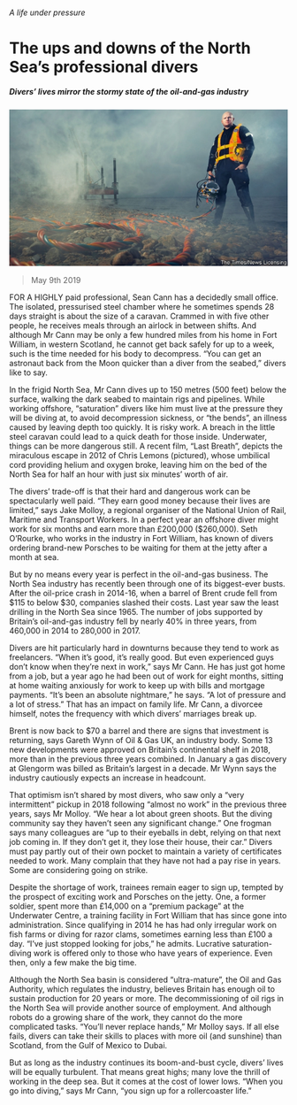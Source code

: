 ###### A life under pressure

# The ups and downs of the North Sea’s professional divers 

##### Divers’ lives mirror the stormy state of the oil-and-gas industry 

![image](images/20190511_BRP003_0.jpg) 

> May 9th 2019 

FOR A HIGHLY paid professional, Sean Cann has a decidedly small office. The isolated, pressurised steel chamber where he sometimes spends 28 days straight is about the size of a caravan. Crammed in with five other people, he receives meals through an airlock in between shifts. And although Mr Cann may be only a few hundred miles from his home in Fort William, in western Scotland, he cannot get back safely for up to a week, such is the time needed for his body to decompress. “You can get an astronaut back from the Moon quicker than a diver from the seabed,” divers like to say. 

In the frigid North Sea, Mr Cann dives up to 150 metres (500 feet) below the surface, walking the dark seabed to maintain rigs and pipelines. While working offshore, “saturation” divers like him must live at the pressure they will be diving at, to avoid decompression sickness, or “the bends”, an illness caused by leaving depth too quickly. It is risky work. A breach in the little steel caravan could lead to a quick death for those inside. Underwater, things can be more dangerous still. A recent film, “Last Breath”, depicts the miraculous escape in 2012 of Chris Lemons (pictured), whose umbilical cord providing helium and oxygen broke, leaving him on the bed of the North Sea for half an hour with just six minutes’ worth of air. 

The divers’ trade-off is that their hard and dangerous work can be spectacularly well paid. “They earn good money because their lives are limited,” says Jake Molloy, a regional organiser of the National Union of Rail, Maritime and Transport Workers. In a perfect year an offshore diver might work for six months and earn more than £200,000 ($260,000). Seth O’Rourke, who works in the industry in Fort William, has known of divers ordering brand-new Porsches to be waiting for them at the jetty after a month at sea. 

But by no means every year is perfect in the oil-and-gas business. The North Sea industry has recently been through one of its biggest-ever busts. After the oil-price crash in 2014-16, when a barrel of Brent crude fell from $115 to below $30, companies slashed their costs. Last year saw the least drilling in the North Sea since 1965. The number of jobs supported by Britain’s oil-and-gas industry fell by nearly 40% in three years, from 460,000 in 2014 to 280,000 in 2017. 

Divers are hit particularly hard in downturns because they tend to work as freelancers. “When it’s good, it’s really good. But even experienced guys don’t know when they’re next in work,” says Mr Cann. He has just got home from a job, but a year ago he had been out of work for eight months, sitting at home waiting anxiously for work to keep up with bills and mortgage payments. “It’s been an absolute nightmare,” he says. “A lot of pressure and a lot of stress.” That has an impact on family life. Mr Cann, a divorcee himself, notes the frequency with which divers’ marriages break up. 

Brent is now back to $70 a barrel and there are signs that investment is returning, says Gareth Wynn of Oil & Gas UK, an industry body. Some 13 new developments were approved on Britain’s continental shelf in 2018, more than in the previous three years combined. In January a gas discovery at Glengorm was billed as Britain’s largest in a decade. Mr Wynn says the industry cautiously expects an increase in headcount. 

That optimism isn’t shared by most divers, who saw only a “very intermittent” pickup in 2018 following “almost no work” in the previous three years, says Mr Molloy. “We hear a lot about green shoots. But the diving community say they haven’t seen any significant change.” One frogman says many colleagues are “up to their eyeballs in debt, relying on that next job coming in. If they don’t get it, they lose their house, their car.” Divers must pay partly out of their own pocket to maintain a variety of certificates needed to work. Many complain that they have not had a pay rise in years. Some are considering going on strike. 

Despite the shortage of work, trainees remain eager to sign up, tempted by the prospect of exciting work and Porsches on the jetty. One, a former soldier, spent more than £14,000 on a “premium package” at the Underwater Centre, a training facility in Fort William that has since gone into administration. Since qualifying in 2014 he has had only irregular work on fish farms or diving for razor clams, sometimes earning less than £100 a day. “I’ve just stopped looking for jobs,” he admits. Lucrative saturation-diving work is offered only to those who have years of experience. Even then, only a few make the big time. 

Although the North Sea basin is considered “ultra-mature”, the Oil and Gas Authority, which regulates the industry, believes Britain has enough oil to sustain production for 20 years or more. The decommissioning of oil rigs in the North Sea will provide another source of employment. And although robots do a growing share of the work, they cannot do the more complicated tasks. “You’ll never replace hands,” Mr Molloy says. If all else fails, divers can take their skills to places with more oil (and sunshine) than Scotland, from the Gulf of Mexico to Dubai. 

But as long as the industry continues its boom-and-bust cycle, divers’ lives will be equally turbulent. That means great highs; many love the thrill of working in the deep sea. But it comes at the cost of lower lows. “When you go into diving,” says Mr Cann, “you sign up for a rollercoaster life.” 

